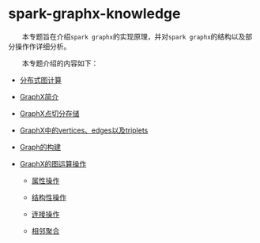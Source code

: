 # spark-graphx-knowledge

&emsp;&emsp;本专题旨在介绍`spark graphx`的实现原理，并对`spark graphx`的结构以及部分操作作详细分析。

&emsp;&emsp;本专题介绍的内容如下：


* [分布式图计算](parallel-graph-system.md)

* [GraphX简介](graphx-introduce.md)

* [GraphX点切分存储](vertex-cut.md)

* [GraphX中的vertices、edges以及triplets](vertex-edge-triple.md)

* [Graph的构建](build-graph.md)

* [GraphX的图运算操作](operators/readme.md)

    * [属性操作](operators/attributes.md)
    
    * [结构性操作](operators/structure.md)
    
    * [连接操作](operators/join.md)
    
    * [相邻聚合](operators/neighbor.md)

